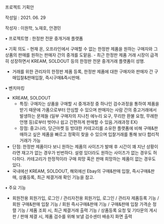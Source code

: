 
프로젝트 기획안

작성일 : 2021. 06. 29

작성자 : 이원학, 노재호, 안경민

•	프로젝트명 : 한정판 전문 중개거래 플랫폼

•	기획 의도 
	- 현재 온, 오프라인에서 구매할 수 없는 한정판 제품을 원하는 구매자와 그 상품의 판매를 원하는 판매자 간의 중개를 도맡음.
	- 최근 한정판 제품 거래 시장이 급격히 성장하면서 KREAM, SOLDOUT 등의 한정판 전문 중개거래 플랫폼이 성행.
  - 거래를 위한 관리자의 한정판 제품 등록, 한정판 제품에 대한 구매자와 판매자 간 구매입찰&판매입찰, 즉시구매&즉시판매.

•	벤치마킹 
  - KREAM, SOLDOUT
	- 특징: 구매자는 상품을 구매할 시 중개과정 중 하나인 검수과정을 통하여 제품을 받기 때문에 가품으로부터 안심할 수 있으며 판매자는 사람 간의 중고거래에서 발생하는 문제들
	  (일부 구매자의 지나친 에누리 요구, 무리한 환불 요청, 무례한 언행 등)로부터 벗어나 쉽고 간편하게 판매할 수 있음.거래과정 EX)  
	- 장점: 중고나라, 당근마켓 등 방대한 카테고리를 소유한 플랫폼에 비해 구매&판매하고 싶은 제품을 빠르고 정확히 찾을 수 있으며 입찰거래를 통해 보다 합리적 거래가 가능
  - 단점: 한정판 제품이다 보니 원하는 제품의 사이즈가 발매 후 시간이 꽤 지난 상황이라면 재고가 없는 경우가 빈번하다. 설령 있더라도 원하는 사이즈가 없는 경우도 허다하다. 카테고리가 한정적이라 구매 희망 혹은 판매 희망하는 제품이 없는 경우도 있다.
  - 국내에선 KREAM, SOLDOUT, 해외에선 Ebay의 구매&판매 입찰, 즉시구매&판매, 상품등록, 최근 체결거래 확인 기능을 참고.

•	주요 기능 
  - 회원전용 회원가입, 로그인 / 관리자전용 회원가입, 로그인 / 
	관리자 제품등록 기능 / 회원 구매&판매 입찰 기능 / 회원 즉시구매&판매 기능 / 
	구매&판매 입찰 가격순 정렬 기능 / 제품 조회 시, 최근 체결거래 출력 기능 /
	상품등록 요청 및 기타문의 게시판 / 판매 체결 시, 제품 검수를 위해 보낼 검수센터 배송지 화면 출력 
